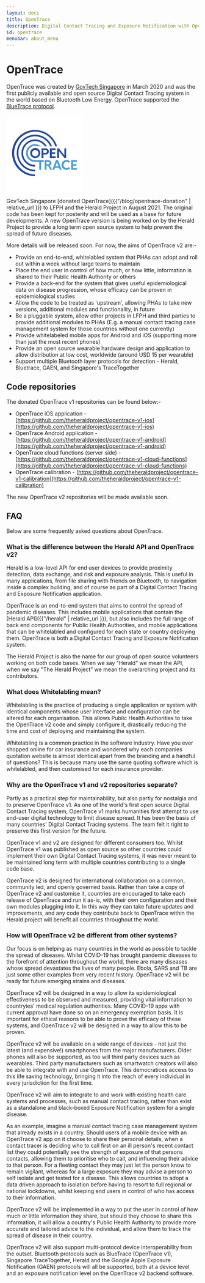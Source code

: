 ```yaml
---
layout: docs
title: OpenTrace
description: Digital Contact Tracing and Exposure Notification with OpenTrace
id: opentrace
menubar: about_menu
---
```


# OpenTrace

OpenTrace was created by [GovTech Singapore]( [https://tech.gov.sg](https://tech.gov.sg) ) in March 2020 and was the 
first publicly available and open source Digital Contact Tracing system in the world based
on Bluetooth Low Energy. OpenTrace supported the [BlueTrace protocol]( [https://bluetrace.io](https://bluetrace.io) ).

![OpenTrace Logo](/img/opentrace.png)

GovTech Singapore [donated OpenTrace]({{"/blog/opentrace-donation" | relative_url }}) to LFPH and the Herald Project in August 2021. The original code
has been kept for posterity and will be used as a base for future developments. 
A new OpenTrace version is being worked on by the Herald Project
to provide a long term open source system to help prevent the spread of future diseases.

More details will be released soon. For now, the aims of OpenTrace v2 are:-

- Provide an end-to-end, whitelabled system that PHAs can adopt and roll out within a week without large teams to maintain
- Place the end user in control of how much, or how little, information is shared to their Public Health Authority or others
- Provide a back-end for the system that gives useful epidemiological data on disease progression, whose efficacy can be proven in epidemiological studies
- Allow the code to be treated as 'upstream', allowing PHAs to take new versions, additional modules and functionality, in future
- Be a pluggable system, allow other projects in LFPH and third parties to provide additional modules to PHAs (E.g. a manual contact tracing case management system for those countries without one currently)
- Provide whitelabeled mobile apps for Android and iOS (supporting more than just the most recent phones)
- Provide an open source wearable hardware design and application to allow distribution at low cost, worldwide (around USD 15 per wearable)
- Support multiple Bluetooth layer protocols for detection - Herald, Bluetrace, GAEN, and Singapore's TraceTogether

## Code repositories

The donated OpenTrace v1 repositories can be found below:-

- OpenTrace iOS application - [https://github.com/theheraldproject/opentrace-v1-ios](https://github.com/theheraldproject/opentrace-v1-ios)
- OpenTrace Android application - [https://github.com/theheraldproject/opentrace-v1-android](https://github.com/theheraldproject/opentrace-v1-android)
- OpenTrace cloud functions (server side) - [https://github.com/theheraldproject/opentrace-v1-cloud-functions](https://github.com/theheraldproject/opentrace-v1-cloud-functions)
- OpenTrace calibration - [https://github.com/theheraldproject/opentrace-v1-calibration](https://github.com/theheraldproject/opentrace-v1-calibration)

The new OpenTrace v2 repositories will be made available soon.

## FAQ

Below are some frequently asked questions about OpenTrace.

### What is the difference between the Herald API and OpenTrace v2?

Herald is a low-level API for end user devices to provide proximity detection,
data exchange, and risk and exposure analysis. This is useful in many applications,
from file sharing with friends on Bluetooth, to navigation inside a complex building,
and of course as part of a Digital Contact Tracing and Exposure Notification application.

OpenTrace is an end-to-end system that aims to control the spread of pandemic diseases.
This includes mobile applications that contain the [Herald API]({{"/herald" | relative_url }}), but also includes the full
range of back end components for Public Health Authorities, and mobile applications that
can be whitelabled and configured for each state or country deploying them. OpenTrace is
both a Digital Contact Tracing and Exposure Notification system.

The Herald Project is also the name for our group of open source volunteers 
working on both code bases. When we say "Herald" we mean the API, when we say 
"The Herald Project" we mean the overarching project and its contributors.

### What does Whitelabling mean?

Whitelabling is the practice of producing a single application or system with identical
components whose user interface and configuration can be altered for each organisation.
This allows Public Health Authorities to take the OpenTrace v2 code and simply configure
it, drastically reducing the time and cost of deploying and maintaining the system.

Whitelabling is a common practice in the software industry. Have you ever shopped online
for car insurance and wondered why each companies quotation website is almost identical
apart from the branding and a handful of questions? This is because many use the same
quoting software which is whitelabled, and then customised for each insurance provider.

### Why are the OpenTrace v1 and v2 repositories separate?

Partly as a practical step for maintainability, but also partly for nostalgia and to
preserve OpenTrace v1. As one of the world's first open source Digital Contact Tracing system,
OpenTrace v1 marks humanities first attempt to use end-user digital technology to
limit disease spread. It has been the basis of many countries' Digital Contact Tracing
systems. The team felt it right to preserve this first version for the future.

OpenTrace v1 and v2 are designed for different consumers too. Whilst OpenTrace v1
was published as open source so other countries could implement their own Digital
Contact Tracing systems, it was never meant to be maintained long term with
multiple countries contributing to a single code base. 

OpenTrace v2 is designed
for international collaboration on a common, community led, and openly governed
basis. Rather than take a copy of OpenTrace v2 and customise it, countries are
encouraged to take each release of OpenTrace and run it as-is, with their own
configuration and their own modules plugging into it. In this way they
can take future updates and improvements, and any code they contribute back
to OpenTrace within the Herald project will benefit all countries throughout
the world.

### How will OpenTrace v2 be different from other systems?

Our focus is on helping as many countries in the world as possible to tackle
the spread of diseases. Whilst COVID-19 has brought pandemic diseases to the 
forefront of attention throughout the world, there are many diseases whose
spread devastates the lives of many people. Ebola, SARS and TB are just some
other examples from very recent history. OpenTrace v2 will be ready for future
emerging strains and diseases.

OpenTrace v2 will be designed in a way to allow its epidemiological 
effectiveness to be observed and measured,
providing vital information to countryies' medical regulation authorities. Many
COVID-19 apps with current approval have done so on an emergency exemption basis.
It is important for ethical reasons to be able to prove the efficacy of these
systems, and OpenTrace v2 will be designed in a way to allow this to be proven.

OpenTrace v2 will be available on a wide range of devices - not just the latest
(and expensive!) smartphones from the major manufacturers. Older phones will
also be supported, as too will third party devices such as wearables. Third party
manufacturers such as smartwatch creators will also be able to integrate with
and use OpenTrace. This democratices access to this life saving technology, bringing it
into the reach of every individual in every jurisdiction for the first time.

OpenTrace v2 will aim to integrate to and work with existing health care
systems and processes, such as manual contact tracing, rather than exist as a
standalone and black-boxed Exposure Notification system for a single disease.

As an example, imagine a manual contact tracing case management system that
already exists in a country. Should users of a mobile device with an OpenTrace v2
app on it choose to share their personal details, when a contact tracer
is deciding who to call first on an ill person's recent contact list they could
potentially see the strength of exposure of that persons contacts, allowing them
to prioritise who to call, and influencing their advice to that person. For a fleeting
contact they may just let the person know to remain vigilant, whereas for a 
large exposure they may advise a person to self isolate and get tested for a disease.
This allows countries to adopt a data driven approach to isolation before having to
resort to full regional or national lockdowns, whilst keeping end users in control
of who has access to their information.

OpenTrace v2 will be implemented in a way to put the user in control of how much or
little information they share, but should they choose to share this information,
it will allow a country's Public Health Authority to provide more accurate and tailored
advice to the individual, and allow them to track the spread of disease in their country.

OpenTrace v2 will also support multi-protocol device interoperability from the outset.
Bluetooth protocols such as BlueTrace (OpenTrace v1), Singapore TraceTogether, Herald and the Google
Apple Exposure Notification (GAEN) protocols will all be supported, both at a device
level and an exposure notification level on the OpenTrace v2 backend software.